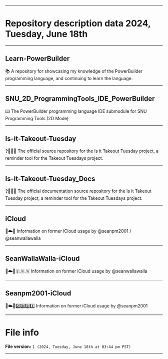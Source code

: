 
***

# Repository description data 2024, Tuesday, June 18th

---

## Learn-PowerBuilder

📚️ A repository for showcasing my knowledge of the PowerBuilder programming language, and continuing to learn the language. 

---

## SNU_2D_ProgrammingTools_IDE_PowerBuilder

⌨️ The PowerBuilder programming language IDE submodule for SNU Programming Tools (2D Mode)

---

## Is-it-Takeout-Tuesday

❓️💽️📅️💾️ The official source repository for the Is it Takeout Tuesday project, a reminder tool for the Takeout Tuesdays project.

---

## Is-it-Takeout-Tuesday_Docs

❓️💽️📅️📖️ The official documentation source repository for the Is it Takeout Tuesday project, a reminder tool for the Takeout Tuesdays project.

---

## iCloud

🍎️☁️🌐️ Information on former iCloud usage by @seanpm2001 / @seanwallawalla

---

## SeanWallaWalla-iCloud

🍎️☁️🌐️🇸.🇼.🇼 Information on former iCloud usage by @seanwallawalla

---

## Seanpm2001-iCloud

🍎️☁️🌐️2️⃣️0️⃣️0️⃣️1️⃣️ Information on former iCloud usage by @seanpm2001

***

# File info

**File version:** `1 (2024, Tuesday, June 18th at 03:44 pm PST)`

***

